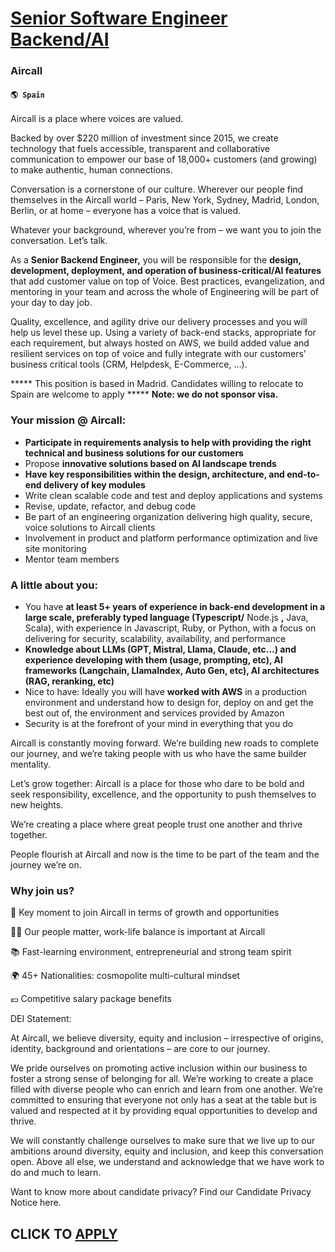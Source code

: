 # [Senior Software Engineer Backend/AI](https://www.remotewlb.com/apply/senior-software-engineer-backend-ai-53464)  
### Aircall  
#### `🌎 Spain`  

Aircall is a place where voices are valued.

Backed by over $220 million of investment since 2015, we create technology that fuels accessible, transparent and collaborative communication to empower our base of 18,000+ customers (and growing) to make authentic, human connections.

Conversation is a cornerstone of our culture. Wherever our people find themselves in the Aircall world – Paris, New York, Sydney, Madrid, London, Berlin, or at home – everyone has a voice that is valued.

Whatever your background, wherever you’re from – we want you to join the conversation. Let’s talk.

As a **Senior Backend Engineer,** you will be responsible for the **design, development, deployment, and operation of business-critical/AI features** that add customer value on top of Voice. Best practices, evangelization, and mentoring in your team and across the whole of Engineering will be part of your day to day job.

Quality, excellence, and agility drive our delivery processes and you will help us level these up. Using a variety of back-end stacks, appropriate for each requirement, but always hosted on AWS, we build added value and resilient services on top of voice and fully integrate with our customers’ business critical tools (CRM, Helpdesk, E-Commerce, …).

***** This position is based in Madrid. Candidates willing to relocate to Spain are welcome to apply ***** **Note: we do not sponsor visa.**

### Your mission @ Aircall:

  * **Participate in requirements analysis to help with providing the right technical and business solutions for our customers**
  * Propose **innovative solutions based on AI landscape trends**
  * **Have key responsibilities within the design, architecture, and end-to-end delivery of key modules**
  * Write clean scalable code and test and deploy applications and systems
  * Revise, update, refactor, and debug code
  * Be part of an engineering organization delivering high quality, secure, voice solutions to Aircall clients
  * Involvement in product and platform performance optimization and live site monitoring
  * Mentor team members

### A little about you:

  * You have **at least 5+ years of experience in back-end development in a large scale, preferably typed language (Typescript/** Node.js **,** Java, Scala), with experience in Javascript, Ruby, or Python, with a focus on delivering for security, scalability, availability, and performance
  * **Knowledge about LLMs (GPT, Mistral, Llama, Claude, etc…) and experience developing with them (usage, prompting, etc), AI frameworks (Langchain, LlamaIndex, Auto Gen, etc), AI architectures (RAG, reranking, etc)**
  * Nice to have: Ideally you will have **worked with AWS** in a production environment and understand how to design for, deploy on and get the best out of, the environment and services provided by Amazon
  * Security is at the forefront of your mind in everything that you do

Aircall is constantly moving forward. We’re building new roads to complete our journey, and we’re taking people with us who have the same builder mentality.

Let’s grow together: Aircall is a place for those who dare to be bold and seek responsibility, excellence, and the opportunity to push themselves to new heights.

We’re creating a place where great people trust one another and thrive together.

People flourish at Aircall and now is the time to be part of the team and the journey we’re on.

### Why join us?

🚀 Key moment to join Aircall in terms of growth and opportunities

💆‍♀️ Our people matter, work-life balance is important at Aircall

📚 Fast-learning environment, entrepreneurial and strong team spirit

🌍 45+ Nationalities: cosmopolite multi-cultural mindset

💶 Competitive salary package benefits

DEI Statement:

At Aircall, we believe diversity, equity and inclusion – irrespective of origins, identity, background and orientations – are core to our journey.

We pride ourselves on promoting active inclusion within our business to foster a strong sense of belonging for all. We’re working to create a place filled with diverse people who can enrich and learn from one another. We’re committed to ensuring that everyone not only has a seat at the table but is valued and respected at it by providing equal opportunities to develop and thrive.

We will constantly challenge ourselves to make sure that we live up to our ambitions around diversity, equity and inclusion, and keep this conversation open. Above all else, we understand and acknowledge that we have work to do and much to learn.

Want to know more about candidate privacy? Find our Candidate Privacy Notice here.

  
## CLICK TO [APPLY](https://www.remotewlb.com/apply/senior-software-engineer-backend-ai-53464)


